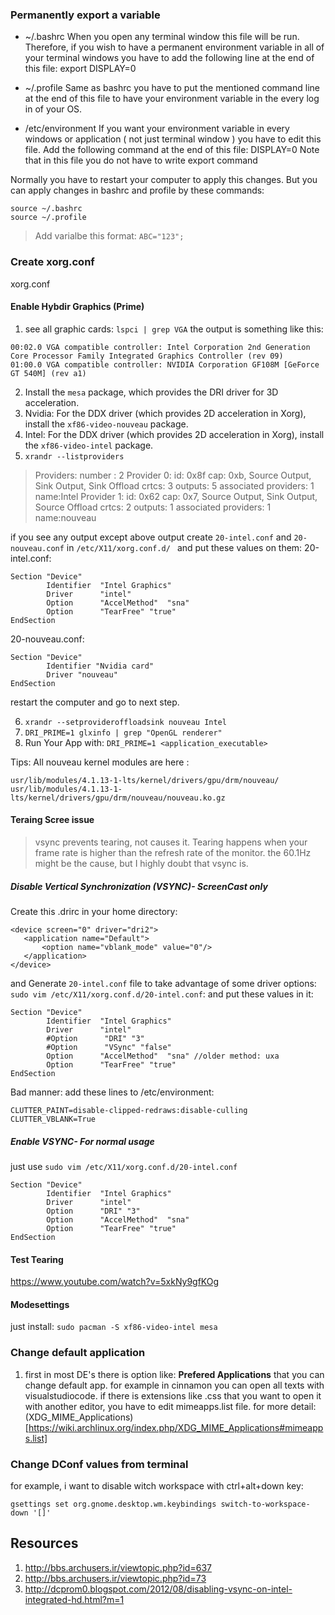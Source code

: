 ### Permanently export a variable

- ~/.bashrc
When you open any terminal window this file will be run. Therefore, if you wish to have a permanent environment variable in all of your terminal windows you have to add the following line at the end of this file:
export DISPLAY=0

- ~/.profile
Same as bashrc you have to put the mentioned command line at the end of this file to have your environment variable in the every log in of your OS.

- /etc/environment
If you want your environment variable in every windows or application ( not just terminal window ) you have to edit this file. Add the following command at the end of this file:
DISPLAY=0
Note that in this file you do not have to write export command

Normally you have to restart your computer to apply this changes. But you can apply changes in bashrc and profile by these commands:

```
source ~/.bashrc
source ~/.profile
```

> Add varialbe this format: `ABC="123";`

### Create xorg.conf
xorg.conf

#### Enable Hybdir Graphics (Prime)
1. see all graphic cards:
     `lspci | grep VGA`
the output is something like this:
```
00:02.0 VGA compatible controller: Intel Corporation 2nd Generation Core Processor Family Integrated Graphics Controller (rev 09)
01:00.0 VGA compatible controller: NVIDIA Corporation GF108M [GeForce GT 540M] (rev a1)
```
2. Install the ‍‍`mesa` package, which provides the DRI driver for 3D acceleration. 
3. Nvidia: For the DDX driver (which provides 2D acceleration in Xorg), install the `xf86-video-nouveau` package.
4. Intel: For the DDX driver (which provides 2D acceleration in Xorg), install the `xf86-video-intel` package.
5. `xrandr --listproviders`

> Providers: number : 2
Provider 0: id: 0x8f cap: 0xb, Source Output, Sink Output, Sink Offload crtcs: 3 outputs: 5 associated providers: 1 name:Intel
Provider 1: id: 0x62 cap: 0x7, Source Output, Sink Output, Source Offload crtcs: 2 outputs: 1 associated providers: 1 name:nouveau

if you see any output except above output create `20-intel.conf` and `20-nouveau.conf` in `/etc/X11/xorg.conf.d/ ` and put these values on them:
20-intel.conf:
```
Section "Device"
        Identifier  "Intel Graphics"
        Driver      "intel"
        Option      "AccelMethod"  "sna"
        Option      "TearFree" "true"
EndSection
```
20-nouveau.conf:
```
Section "Device"
        Identifier "Nvidia card"
        Driver "nouveau"
EndSection
```
restart the computer and go to next step.

6. `xrandr --setprovideroffloadsink nouveau Intel`
7. `DRI_PRIME=1 glxinfo | grep "OpenGL renderer"`
8. Run Your App with: `DRI_PRIME=1 <application_executable>`

Tips: All nouveau kernel modules are here : 
```
usr/lib/modules/4.1.13-1-lts/kernel/drivers/gpu/drm/nouveau/
usr/lib/modules/4.1.13-1-lts/kernel/drivers/gpu/drm/nouveau/nouveau.ko.gz
```

#### Teraing Scree issue
> vsync prevents tearing, not causes it. Tearing happens when your frame rate is higher than the refresh rate of the monitor. the 60.1Hz might be the cause, but I highly doubt that vsync is.

##### Disable Vertical Synchronization (VSYNC)- ScreenCast only
 Create this .drirc in your home directory:
 ```
 <device screen="0" driver="dri2">
	<application name="Default">
		<option name="vblank_mode" value="0"/>
	</application>
</device>
```
and Generate `20-intel.conf` file to take advantage of some driver options:
`sudo vim /etc/X11/xorg.conf.d/20-intel.conf`:
and put these values in it:
```
Section "Device"
        Identifier  "Intel Graphics"
        Driver      "intel"
        #Option      "DRI" "3"
        #Option      "VSync" "false"
        Option      "AccelMethod"  "sna" //older method: uxa
        Option      "TearFree" "true"
EndSection
```
Bad manner:
add these lines to /etc/environment:
```
CLUTTER_PAINT=disable-clipped-redraws:disable-culling
CLUTTER_VBLANK=True
```

##### Enable VSYNC- For normal usage
just use `sudo vim /etc/X11/xorg.conf.d/20-intel.conf`
```
Section "Device"
        Identifier  "Intel Graphics"
        Driver      "intel"
        Option      "DRI" "3"
        Option      "AccelMethod"  "sna"
        Option      "TearFree" "true"
EndSection
```

#### Test Tearing 
https://www.youtube.com/watch?v=5xkNy9gfKOg

#### Modesettings
just install: `sudo pacman -S xf86-video-intel mesa`


### Change default application
1. first in most DE's there is option like: __Prefered Applications__ that you can change default app. for example in cinnamon you can open all texts with visualstudiocode. if there is extensions like .css that you want to open it with another editor, you have to edit mimeapps.list file. for more detail:(XDG_MIME_Applications)[https://wiki.archlinux.org/index.php/XDG_MIME_Applications#mimeapps.list]

### Change DConf values from terminal
for example, i want to disable witch workspace with ctrl+alt+down key:
```
gsettings set org.gnome.desktop.wm.keybindings switch-to-workspace-down '[]'
```

Resources
---
1. http://bbs.archusers.ir/viewtopic.php?id=637
2. http://bbs.archusers.ir/viewtopic.php?id=73
3. http://dcprom0.blogspot.com/2012/08/disabling-vsync-on-intel-integrated-hd.html?m=1
